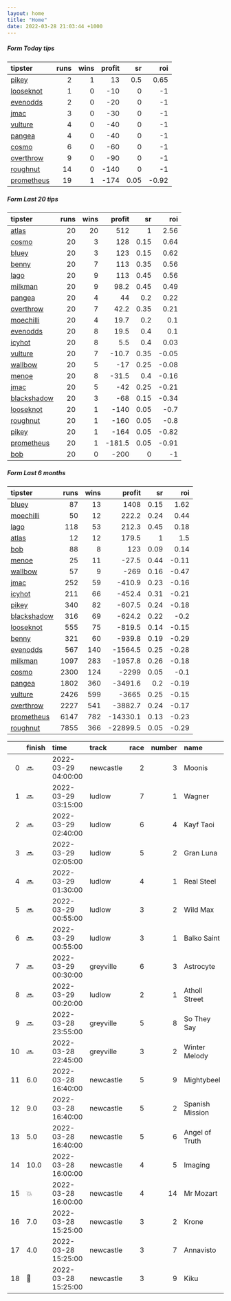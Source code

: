 ```yaml
---   
layout: home  
title: "Home"   
date: 2022-03-28 21:03:44 +1000  
---   
```



##### Form Today tips   

| tipster                                                       |   runs |   wins |   profit |   sr |   roi |
|:--------------------------------------------------------------|-------:|-------:|---------:|-----:|------:|
| [pikey](https://mrwayneo.github.io/tips/pikey.html)           |      2 |      1 |       13 | 0.5  |  0.65 |
| [looseknot](https://mrwayneo.github.io/tips/looseknot.html)   |      1 |      0 |      -10 | 0    | -1    |
| [evenodds](https://mrwayneo.github.io/tips/evenodds.html)     |      2 |      0 |      -20 | 0    | -1    |
| [jmac](https://mrwayneo.github.io/tips/jmac.html)             |      3 |      0 |      -30 | 0    | -1    |
| [vulture](https://mrwayneo.github.io/tips/vulture.html)       |      4 |      0 |      -40 | 0    | -1    |
| [pangea](https://mrwayneo.github.io/tips/pangea.html)         |      4 |      0 |      -40 | 0    | -1    |
| [cosmo](https://mrwayneo.github.io/tips/cosmo.html)           |      6 |      0 |      -60 | 0    | -1    |
| [overthrow](https://mrwayneo.github.io/tips/overthrow.html)   |      9 |      0 |      -90 | 0    | -1    |
| [roughnut](https://mrwayneo.github.io/tips/roughnut.html)     |     14 |      0 |     -140 | 0    | -1    |
| [prometheus](https://mrwayneo.github.io/tips/prometheus.html) |     19 |      1 |     -174 | 0.05 | -0.92 |

##### Form Last 20 tips   

| tipster                                                         |   runs |   wins |   profit |   sr |   roi |
|:----------------------------------------------------------------|-------:|-------:|---------:|-----:|------:|
| [atlas](https://mrwayneo.github.io/tips/atlas.html)             |     20 |     20 |    512   | 1    |  2.56 |
| [cosmo](https://mrwayneo.github.io/tips/cosmo.html)             |     20 |      3 |    128   | 0.15 |  0.64 |
| [bluey](https://mrwayneo.github.io/tips/bluey.html)             |     20 |      3 |    123   | 0.15 |  0.62 |
| [benny](https://mrwayneo.github.io/tips/benny.html)             |     20 |      7 |    113   | 0.35 |  0.56 |
| [lago](https://mrwayneo.github.io/tips/lago.html)               |     20 |      9 |    113   | 0.45 |  0.56 |
| [milkman](https://mrwayneo.github.io/tips/milkman.html)         |     20 |      9 |     98.2 | 0.45 |  0.49 |
| [pangea](https://mrwayneo.github.io/tips/pangea.html)           |     20 |      4 |     44   | 0.2  |  0.22 |
| [overthrow](https://mrwayneo.github.io/tips/overthrow.html)     |     20 |      7 |     42.2 | 0.35 |  0.21 |
| [moechilli](https://mrwayneo.github.io/tips/moechilli.html)     |     20 |      4 |     19.7 | 0.2  |  0.1  |
| [evenodds](https://mrwayneo.github.io/tips/evenodds.html)       |     20 |      8 |     19.5 | 0.4  |  0.1  |
| [icyhot](https://mrwayneo.github.io/tips/icyhot.html)           |     20 |      8 |      5.5 | 0.4  |  0.03 |
| [vulture](https://mrwayneo.github.io/tips/vulture.html)         |     20 |      7 |    -10.7 | 0.35 | -0.05 |
| [wallbow](https://mrwayneo.github.io/tips/wallbow.html)         |     20 |      5 |    -17   | 0.25 | -0.08 |
| [menoe](https://mrwayneo.github.io/tips/menoe.html)             |     20 |      8 |    -31.5 | 0.4  | -0.16 |
| [jmac](https://mrwayneo.github.io/tips/jmac.html)               |     20 |      5 |    -42   | 0.25 | -0.21 |
| [blackshadow](https://mrwayneo.github.io/tips/blackshadow.html) |     20 |      3 |    -68   | 0.15 | -0.34 |
| [looseknot](https://mrwayneo.github.io/tips/looseknot.html)     |     20 |      1 |   -140   | 0.05 | -0.7  |
| [roughnut](https://mrwayneo.github.io/tips/roughnut.html)       |     20 |      1 |   -160   | 0.05 | -0.8  |
| [pikey](https://mrwayneo.github.io/tips/pikey.html)             |     20 |      1 |   -164   | 0.05 | -0.82 |
| [prometheus](https://mrwayneo.github.io/tips/prometheus.html)   |     20 |      1 |   -181.5 | 0.05 | -0.91 |
| [bob](https://mrwayneo.github.io/tips/bob.html)                 |     20 |      0 |   -200   | 0    | -1    |

##### Form Last 6 months   

| tipster                                                         |   runs |   wins |   profit |   sr |   roi |
|:----------------------------------------------------------------|-------:|-------:|---------:|-----:|------:|
| [bluey](https://mrwayneo.github.io/tips/bluey.html)             |     87 |     13 |   1408   | 0.15 |  1.62 |
| [moechilli](https://mrwayneo.github.io/tips/moechilli.html)     |     50 |     12 |    222.2 | 0.24 |  0.44 |
| [lago](https://mrwayneo.github.io/tips/lago.html)               |    118 |     53 |    212.3 | 0.45 |  0.18 |
| [atlas](https://mrwayneo.github.io/tips/atlas.html)             |     12 |     12 |    179.5 | 1    |  1.5  |
| [bob](https://mrwayneo.github.io/tips/bob.html)                 |     88 |      8 |    123   | 0.09 |  0.14 |
| [menoe](https://mrwayneo.github.io/tips/menoe.html)             |     25 |     11 |    -27.5 | 0.44 | -0.11 |
| [wallbow](https://mrwayneo.github.io/tips/wallbow.html)         |     57 |      9 |   -269   | 0.16 | -0.47 |
| [jmac](https://mrwayneo.github.io/tips/jmac.html)               |    252 |     59 |   -410.9 | 0.23 | -0.16 |
| [icyhot](https://mrwayneo.github.io/tips/icyhot.html)           |    211 |     66 |   -452.4 | 0.31 | -0.21 |
| [pikey](https://mrwayneo.github.io/tips/pikey.html)             |    340 |     82 |   -607.5 | 0.24 | -0.18 |
| [blackshadow](https://mrwayneo.github.io/tips/blackshadow.html) |    316 |     69 |   -624.2 | 0.22 | -0.2  |
| [looseknot](https://mrwayneo.github.io/tips/looseknot.html)     |    555 |     75 |   -819.5 | 0.14 | -0.15 |
| [benny](https://mrwayneo.github.io/tips/benny.html)             |    321 |     60 |   -939.8 | 0.19 | -0.29 |
| [evenodds](https://mrwayneo.github.io/tips/evenodds.html)       |    567 |    140 |  -1564.5 | 0.25 | -0.28 |
| [milkman](https://mrwayneo.github.io/tips/milkman.html)         |   1097 |    283 |  -1957.8 | 0.26 | -0.18 |
| [cosmo](https://mrwayneo.github.io/tips/cosmo.html)             |   2300 |    124 |  -2299   | 0.05 | -0.1  |
| [pangea](https://mrwayneo.github.io/tips/pangea.html)           |   1802 |    360 |  -3491.6 | 0.2  | -0.19 |
| [vulture](https://mrwayneo.github.io/tips/vulture.html)         |   2426 |    599 |  -3665   | 0.25 | -0.15 |
| [overthrow](https://mrwayneo.github.io/tips/overthrow.html)     |   2227 |    541 |  -3882.7 | 0.24 | -0.17 |
| [prometheus](https://mrwayneo.github.io/tips/prometheus.html)   |   6147 |    782 | -14330.1 | 0.13 | -0.23 |
| [roughnut](https://mrwayneo.github.io/tips/roughnut.html)       |   7855 |    366 | -22899.5 | 0.05 | -0.29 |

|    | finish            | time                | track     |   race |   number | name            |   odds | tipster             |
|---:|:------------------|:--------------------|:----------|-------:|---------:|:----------------|-------:|:--------------------|
|  0 | :soon:            | 2022-03-29 04:00:00 | newcastle |      2 |        3 | Moonis          |   4.2  | overthrow,looseknot |
|  1 | :soon:            | 2022-03-29 03:15:00 | ludlow    |      7 |        1 | Wagner          |   1.75 | overthrow           |
|  2 | :soon:            | 2022-03-29 02:40:00 | ludlow    |      6 |        4 | Kayf Taoi       |   2.15 | overthrow           |
|  3 | :soon:            | 2022-03-29 02:05:00 | ludlow    |      5 |        2 | Gran Luna       |   2.1  | evenodds,overthrow  |
|  4 | :soon:            | 2022-03-29 01:30:00 | ludlow    |      4 |        1 | Real Steel      |   8    | overthrow           |
|  5 | :soon:            | 2022-03-29 00:55:00 | ludlow    |      3 |        2 | Wild Max        |   4.2  | overthrow           |
|  6 | :soon:            | 2022-03-29 00:55:00 | ludlow    |      3 |        1 | Balko Saint     |   5    | overthrow           |
|  7 | :soon:            | 2022-03-29 00:30:00 | greyville |      6 |        3 | Astrocyte       |   0    | vulture             |
|  8 | :soon:            | 2022-03-29 00:20:00 | ludlow    |      2 |        1 | Atholl Street   |   3.4  | evenodds,overthrow  |
|  9 | :soon:            | 2022-03-28 23:55:00 | greyville |      5 |        8 | So They Say     |   0    | vulture             |
| 10 | :soon:            | 2022-03-28 22:45:00 | greyville |      3 |        2 | Winter Melody   |   0    | overthrow           |
| 11 | 6.0               | 2022-03-28 16:40:00 | newcastle |      5 |        9 | Mightybeel      |  21    | pangea              |
| 12 | 9.0               | 2022-03-28 16:40:00 | newcastle |      5 |        2 | Spanish Mission |   4.8  | pangea,jmac         |
| 13 | 5.0               | 2022-03-28 16:40:00 | newcastle |      5 |        6 | Angel of Truth  |  14    | pikey               |
| 14 | 10.0              | 2022-03-28 16:00:00 | newcastle |      4 |        5 | Imaging         |   4.6  | pangea,jmac         |
| 15 | :boom:            | 2022-03-28 16:00:00 | newcastle |      4 |       14 | Mr Mozart       |   3.6  | pikey               |
| 16 | 7.0               | 2022-03-28 15:25:00 | newcastle |      3 |        2 | Krone           |  10    | pangea              |
| 17 | 4.0               | 2022-03-28 15:25:00 | newcastle |      3 |        7 | Annavisto       |   2.88 | vulture             |
| 18 | :2nd_place_medal: | 2022-03-28 15:25:00 | newcastle |      3 |        9 | Kiku            |   9.5  | jmac                |